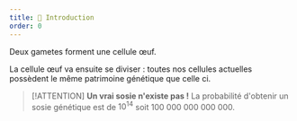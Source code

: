 ```yaml
---
title: 📗 Introduction
order: 0
---
```

Deux gametes forment une cellule œuf. 

La cellule œuf va ensuite se diviser : toutes nos cellules actuelles possèdent le même patrimoine génétique que celle ci.

> [!ATTENTION]
> **Un vrai sosie n'existe pas !** La probabilité d'obtenir un sosie génétique est de $10^14$  soit 100 000 000 000 000.

